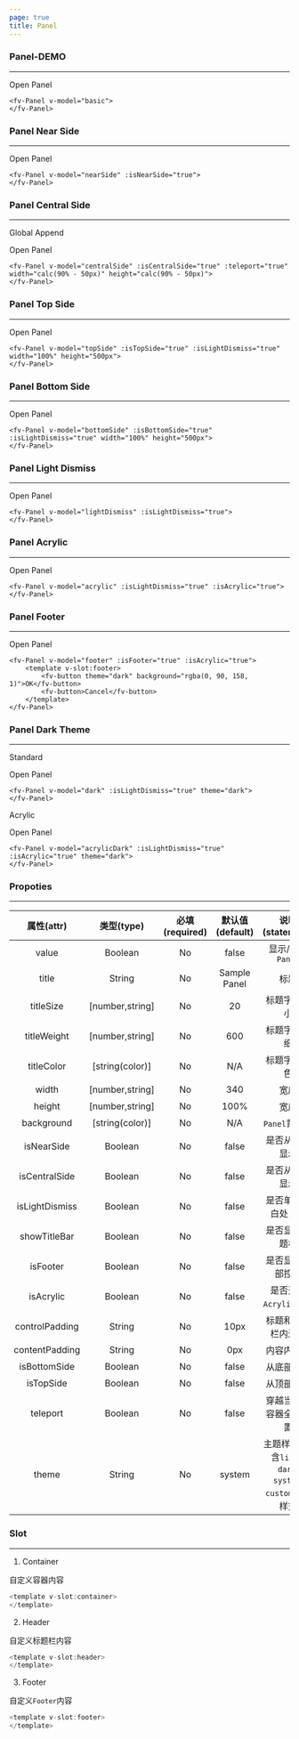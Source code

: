 ```yaml
---
page: true
title: Panel
--- 
```


### Panel-DEMO
---

<script>
export default {
    data () {
        return {
            basic: false,
            nearSide: false,
            centralSide: false,
            topSide: false,
            bottomSide: false,
            lightDismiss: false,
            acrylic: false,
            footer: false,
            dark: false,
            acrylicDark: false
        }
    }
}
</script>

<ClientOnly>
<fv-button style="width: 200px;" @click="basic = true">Open Panel</fv-button>
<fv-Panel v-model="basic">
</fv-Panel>
</ClientOnly>

```vue
<fv-Panel v-model="basic">
</fv-Panel>
```

### Panel Near Side
---

<ClientOnly>
<fv-button style="width: 200px;" @click="nearSide = true">Open Panel</fv-button>
<fv-Panel v-model="nearSide" :isNearSide="true">
</fv-Panel>
</ClientOnly>

```vue
<fv-Panel v-model="nearSide" :isNearSide="true">
</fv-Panel>
```

### Panel Central Side
---

Global Append

<ClientOnly>
<fv-button style="width: 200px;" @click="centralSide = true">Open Panel</fv-button>
<fv-Panel v-model="centralSide" :isCentralSide="true" :teleport="true" width="calc(90% - 50px)" height="calc(90% - 50px)">
</fv-Panel>
</ClientOnly>

```vue
<fv-Panel v-model="centralSide" :isCentralSide="true" :teleport="true" width="calc(90% - 50px)" height="calc(90% - 50px)">
</fv-Panel>
```

### Panel Top Side
---

<ClientOnly>
<fv-button style="width: 200px;" @click="topSide = true">Open Panel</fv-button>
<fv-Panel v-model="topSide" :isTopSide="true" :isLightDismiss="true" width="100%" height="500px">
</fv-Panel>
</ClientOnly>

```vue
<fv-Panel v-model="topSide" :isTopSide="true" :isLightDismiss="true" width="100%" height="500px">
</fv-Panel>
```

### Panel Bottom Side
---

<ClientOnly>
<fv-button style="width: 200px;" @click="bottomSide = true">Open Panel</fv-button>
<fv-Panel v-model="bottomSide" :isBottomSide="true" :isLightDismiss="true" width="100%" height="500px">
</fv-Panel>
</ClientOnly>

```vue
<fv-Panel v-model="bottomSide" :isBottomSide="true" :isLightDismiss="true" width="100%" height="500px">
</fv-Panel>
```

### Panel Light Dismiss
---

<ClientOnly>
<fv-button style="width: 200px;" @click="lightDismiss = true">Open Panel</fv-button>
<fv-Panel v-model="lightDismiss" :isLightDismiss="true">
</fv-Panel>
</ClientOnly>

```vue
<fv-Panel v-model="lightDismiss" :isLightDismiss="true">
</fv-Panel>
```

### Panel Acrylic
---

<ClientOnly>
<fv-button style="width: 200px;" @click="acrylic = true">Open Panel</fv-button>
<fv-Panel v-model="acrylic" :isLightDismiss="true" :isAcrylic="true">
</fv-Panel>
</ClientOnly>

```vue
<fv-Panel v-model="acrylic" :isLightDismiss="true" :isAcrylic="true">
</fv-Panel>
```

### Panel Footer
---

<ClientOnly>
<fv-button style="width: 200px;" @click="footer = true">Open Panel</fv-button>
<fv-Panel v-model="footer" :isFooter="true" :isAcrylic="true">
<template v-slot:footer>
    <fv-button theme="dark" background="rgba(0, 90, 158, 1)">OK</fv-button>
    <fv-button @click="footer = false">Cancel</fv-button>
</template>
</fv-Panel>
</ClientOnly>

```vue
<fv-Panel v-model="footer" :isFooter="true" :isAcrylic="true">
    <template v-slot:footer>
        <fv-button theme="dark" background="rgba(0, 90, 158, 1)">OK</fv-button>
        <fv-button>Cancel</fv-button>
    </template>
</fv-Panel>
```

### Panel Dark Theme
---

Standard

<ClientOnly>
<fv-button style="width: 200px;" @click="dark = true">Open Panel</fv-button>
<fv-Panel v-model="dark" :isLightDismiss="true" theme="dark">
</fv-Panel>
</ClientOnly>

```vue
<fv-Panel v-model="dark" :isLightDismiss="true" theme="dark">
</fv-Panel>
```

Acrylic

<ClientOnly>
<fv-button style="width: 200px;" @click="acrylicDark = true">Open Panel</fv-button>
<fv-Panel v-model="acrylicDark" :isLightDismiss="true" :isAcrylic="true" theme="dark">
</fv-Panel>
</ClientOnly>

```vue
<fv-Panel v-model="acrylicDark" :isLightDismiss="true" :isAcrylic="true" theme="dark">
</fv-Panel>
```

### Propoties
---
|   属性(attr)   |   类型(type)    | 必填(required) | 默认值(default) |                      说明(statement)                      |
|:--------------:|:---------------:|:--------------:|:---------------:|:---------------------------------------------------------:|
|     value      |     Boolean     |       No       |      false      |                     显示/隐藏`Panel`                      |
|     title      |     String      |       No       |  Sample Panel   |                           标题                            |
|   titleSize    | [number,string] |       No       |       20        |                       标题字体大小                        |
|  titleWeight   | [number,string] |       No       |       600       |                       标题字体粗细                        |
|   titleColor   | [string(color)] |       No       |       N/A       |                       标题字体颜色                        |
|     width      | [number,string] |       No       |       340       |                           宽度                            |
|     height     | [number,string] |       No       |      100%       |                           宽度                            |
|   background   | [string(color)] |       No       |       N/A       |                       `Panel`背景色                       |
|   isNearSide   |     Boolean     |       No       |      false      |                      是否从左侧显示                       |
| isCentralSide  |     Boolean     |       No       |      false      |                      是否从中央显示                       |
| isLightDismiss |     Boolean     |       No       |      false      |                    是否单击空白处关闭                     |
|  showTitleBar  |     Boolean     |       No       |      false      |                      是否显示标题栏                       |
|    isFooter    |     Boolean     |       No       |      false      |                     是否显示底部控制                      |
|   isAcrylic    |     Boolean     |       No       |      false      |                   是否开启`Acrylic`效果                   |
| controlPadding |     String      |       No       |      10px       |                    标题和控制栏内边距                     |
| contentPadding |     String      |       No       |       0px       |                        内容内边距                         |
|  isBottomSide  |     Boolean     |       No       |      false      |                        从底部显式                         |
|   isTopSide    |     Boolean     |       No       |      false      |                        从顶部显示                         |
|    teleport    |     Boolean     |       No       |      false      |                  穿越当前父容器全局放置                   |
|     theme      |     String      |       No       |     system      | 主题样式, 包含`light`, `dark`, `system`, `custom`几种样式 |

### Slot
---
1. Container

自定义容器内容

```javascript
<template v-slot:container>
</template>
```

2. Header

自定义标题栏内容

```javascript
<template v-slot:header>
</template>
```

3. Footer

自定义`Footer`内容

```javascript
<template v-slot:footer>
</template>
```